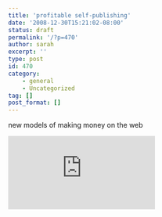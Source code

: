 ```yaml
---
title: 'profitable self-publishing'
date: '2008-12-30T15:21:02-08:00'
status: draft
permalink: '/?p=470'
author: sarah
excerpt: ''
type: post
id: 470
category:
    - general
    - Uncategorized
tag: []
post_format: []
---
```

new models of making money on the web  
<iframe class="wp-embedded-content" data-secret="scagEvEDrF" frameborder="0" sandbox="allow-scripts" scrolling="no" security="restricted" src="https://www.nytimes.com/svc/oembed/html/?url=https%3A%2F%2Fwww.nytimes.com%2F2008%2F12%2F11%2Fbusiness%2Fmedia%2F11youtube.html#?secret=scagEvEDrF" title="YouTube Videos Pull In Real Money"></iframe>
